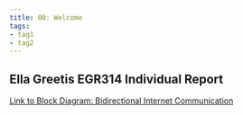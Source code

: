```yaml
---
title: 00: Welcome
tags:
- tag1
- tag2
---
```

## Ella Greetis EGR314 Individual Report
[Link to Block Diagram: Bidirectional Internet Communication](BlockDiagram.md)
